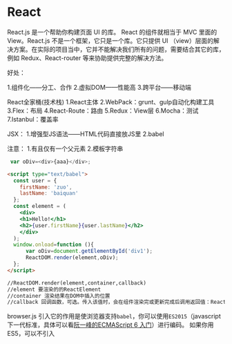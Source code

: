 # React

React.js 是一个帮助你构建页面 UI 的库。 React 的组件就相当于 MVC 里面的 View。React.js 不是一个框架，它只是一个库。它只提供 UI （view）层面的解决方案。在实际的项目当中，它并不能解决我们所有的问题，需要结合其它的库，例如 Redux、React-router 等来协助提供完整的解决方法。

好处：

1.组件化——分工、合作
2.虚拟DOM——性能高
3.跨平台——移动端



React全家桶(技术栈)
1.React主体
2.WebPack：grunt、gulp自动化构建工具
3.Flex：布局
4.React-Route：路由
5.Redux：View层
6.Mocha：测试
7.Istanbul：覆盖率



JSX：
1.增强型JS语法——HTML代码直接放JS里
2.babel

注意：
1.有且仅有一个父元素
2.模板字符串

```javascript
 var oDiv=<div>{aaa}</div>;
```

```html
<script type="text/babel">
  const user = {
    firstName: 'zuo',
    lastName: 'baiquan'
  };
  const element = (
    <div>
    <h1>Hello!</h1>
    <h2>{user.firstName}{user.lastName}</h2>
    </div>
  );
  window.onload=function (){
      var oDiv=document.getElementById('div1');
      ReactDOM.render(element,oDiv);
  };
</script>

//ReactDOM.render(element,container,callback)
//element 要渲染的的ReactElement
//container 渲染结果在DOM中插入的位置
//callback 回调函数，可选。传入该值时，会在组件渲染完或更新完成后调用返回值：React组件
```

browser.js
引入它的作用是使浏览器支持`babel`，你可以使用`ES2015`（javascript下一代标准，具体可以看[阮一峰的ECMAScript 6 入门](http://es6.ruanyifeng.com/)）进行编码。
如果你用ES5，可以不引入